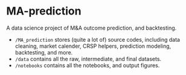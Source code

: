 # MA-prediction
A data science project of M&A outcome prediction, and backtesting.

- `/MA_prediction` stores (quite a lot of) source codes, including data cleaning, market calender, CRSP helpers, prediction modeling, backtesting, and more.
- `/data` contains all the raw, intermediate, and final datasets.
- `/notebooks` contains all the notebooks, and output figures.